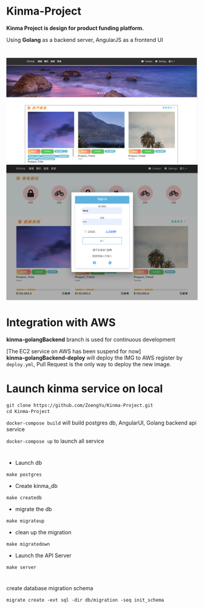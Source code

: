# Kinma-Project


**Kinma Project is design for product funding platform.**

Using **Golang** as a backend server, AngularJS as a frontend UI

#
![Kinma Platform Demo](docs/static_files/kinma%20demo.png "Kinma Demo")
![Kinma Platform Login Demo](docs/static_files/kinma_demo2.png "Kinma Demo2")

# Integration with AWS
**kinma-golangBackend** branch is used for continuous development

 [The EC2 service on AWS has been suspend for now]  
**kinma-golangBackend-deploy** will deploy the IMG to AWS register by `deploy.yml`, Pull Request is the only way to deploy the new image.

# Launch kinma service on local

  ```
  git clone https://github.com/ZoengYu/Kinma-Project.git
  cd Kinma-Project 
  ```

`docker-compose build` will build postgres db, AngularUI, Golang backend api service

`docker-compose up` to launch all service
  #
- Launch db
 ```
make postgres
```
- Create kinma_db
 ```
make createdb
```
- migrate the db
```
make migrateup
```
- clean up the migration
```
make migratedown
```
- Launch the API Server
```
make server
```

#
create database migration schema
```
migrate create -ext sql -dir db/migration -seq init_schema
```

